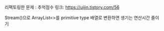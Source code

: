 리팩토링한 문제 : 추억점수
링크: https://uijin.tistory.com/56

Stream()으로 ArrayList<>를 primitive type 배열로 변환하면 생기는 연산시간 줄이기
